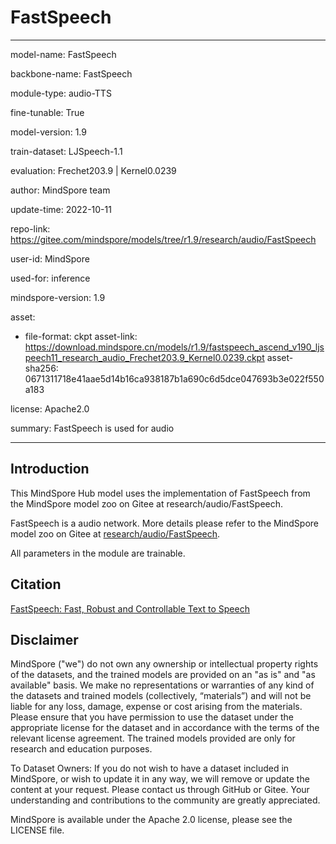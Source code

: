 # FastSpeech

---

model-name: FastSpeech

backbone-name: FastSpeech

module-type: audio-TTS

fine-tunable: True

model-version: 1.9

train-dataset: LJSpeech-1.1

evaluation: Frechet203.9 | Kernel0.0239

author: MindSpore team

update-time: 2022-10-11

repo-link: <https://gitee.com/mindspore/models/tree/r1.9/research/audio/FastSpeech>

user-id: MindSpore

used-for: inference

mindspore-version: 1.9

asset:

-
    file-format: ckpt
    asset-link: <https://download.mindspore.cn/models/r1.9/fastspeech_ascend_v190_ljspeech11_research_audio_Frechet203.9_Kernel0.0239.ckpt>
    asset-sha256: 0671311718e41aae5d14b16ca938187b1a690c6d5dce047693b3e022f550a183

license: Apache2.0

summary: FastSpeech is used for audio

---

## Introduction

This MindSpore Hub model uses the implementation of FastSpeech from the MindSpore model zoo on Gitee at research/audio/FastSpeech.

FastSpeech is a audio network. More details please refer to the MindSpore model zoo on Gitee at [research/audio/FastSpeech](https://gitee.com/mindspore/models/blob/r1.9/research/audio/FastSpeech/README.md).

All parameters in the module are trainable.

## Citation

[FastSpeech: Fast, Robust and Controllable Text to Speech](https://arxiv.org/pdf/1905.09263v5.pdf)

## Disclaimer

MindSpore ("we") do not own any ownership or intellectual property rights of the datasets, and the trained models are provided on an "as is" and "as available" basis. We make no representations or warranties of any kind of the datasets and trained models (collectively, “materials”) and will not be liable for any loss, damage, expense or cost arising from the materials. Please ensure that you have permission to use the dataset under the appropriate license for the dataset and in accordance with the terms of the relevant license agreement. The trained models provided are only for research and education purposes.

To Dataset Owners: If you do not wish to have a dataset included in MindSpore, or wish to update it in any way, we will remove or update the content at your request. Please contact us through GitHub or Gitee. Your understanding and contributions to the community are greatly appreciated.

MindSpore is available under the Apache 2.0 license, please see the LICENSE file.
